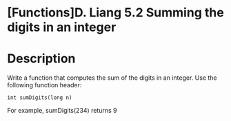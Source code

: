 # [Functions]D. Liang 5.2 Summing the digits in an integer

# Description
Write a function that computes the sum of the digits in an integer. Use the following function header:

```
int sumDigits(long n)
```
For example, sumDigits(234) returns 9